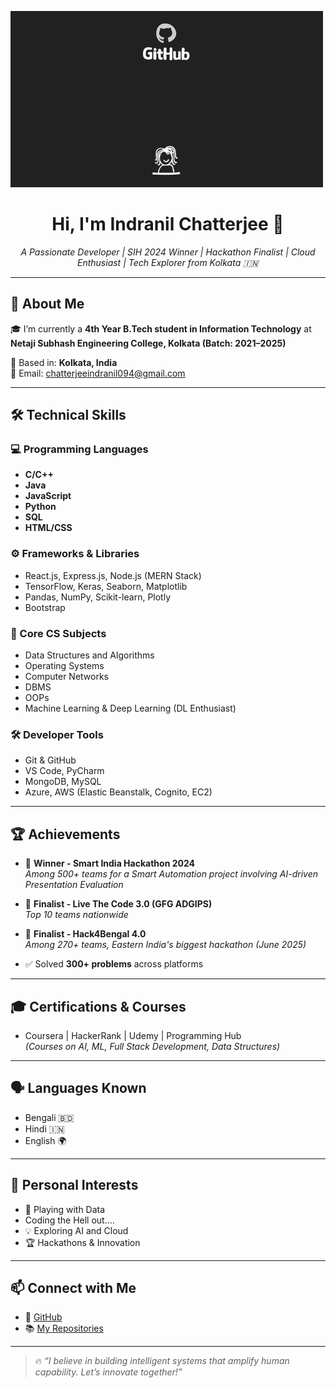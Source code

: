 ![Welcome Banner](https://github.com/IndranilNSEC/Day-3.Indranil-Readme/blob/main/Github_Blog.gif)

<h1 align="center">Hi, I'm Indranil Chatterjee 👋</h1>
<p align="center">
  <em>A Passionate Developer | SIH 2024 Winner | Hackathon Finalist | Cloud Enthusiast | Tech Explorer from Kolkata 🇮🇳</em>
</p>

---

## 💼 About Me

🎓 I’m currently a **4th Year B.Tech student in Information Technology** at  
**Netaji Subhash Engineering College, Kolkata (Batch: 2021–2025)**

📍 Based in: **Kolkata, India**  
📧 Email: chatterjeeindranil094@gmail.com  

---

## 🛠️ Technical Skills

### 💻 Programming Languages
- **C/C++**
- **Java**
- **JavaScript**
- **Python**
- **SQL**
- **HTML/CSS**

### ⚙️ Frameworks & Libraries
- React.js, Express.js, Node.js (MERN Stack)
- TensorFlow, Keras, Seaborn, Matplotlib
- Pandas, NumPy, Scikit-learn, Plotly
- Bootstrap

### 🧠 Core CS Subjects
- Data Structures and Algorithms
- Operating Systems
- Computer Networks
- DBMS
- OOPs
- Machine Learning & Deep Learning (DL Enthusiast)

### 🛠 Developer Tools
- Git & GitHub
- VS Code, PyCharm
- MongoDB, MySQL
- Azure, AWS (Elastic Beanstalk, Cognito, EC2)

---

## 🏆 Achievements

- 🥇 **Winner - Smart India Hackathon 2024**  
  *Among 500+ teams for a Smart Automation project involving AI-driven Presentation Evaluation*

- 🏅 **Finalist - Live The Code 3.0 (GFG ADGIPS)**  
  *Top 10 teams nationwide*

- 🥈 **Finalist - Hack4Bengal 4.0**  
  *Among 270+ teams, Eastern India's biggest hackathon (June 2025)*

- ✅ Solved **300+ problems** across platforms

---



## 🎓 Certifications & Courses

- Coursera | HackerRank | Udemy | Programming Hub  
  *(Courses on AI, ML, Full Stack Development, Data Structures)*

---

## 🗣️ Languages Known

- Bengali 🇧🇩
- Hindi 🇮🇳
- English 🌍

---

## 🎨 Personal Interests

- 🎸 Playing with Data  
- Coding the Hell out.... 
- 💡 Exploring AI and Cloud  
- 🏆 Hackathons & Innovation

---

## 📫 Connect with Me

- 💼 [GitHub](https://github.com/IndranilNSEC)
- 📚 [My Repositories](https://github.com/IndranilNSEC?tab=repositories)

---

> 🔥 *“I believe in building intelligent systems that amplify human capability. Let’s innovate together!”*

